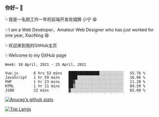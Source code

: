 ### 你好~  👋

✨我是一名刚工作一年的前端开发攻城狮 小宁 😄

✨I am a Web Developer，Amateur Web Designer who has just worked for one year, XiaoNing 😄

✨欢迎来到我的GitHub主页

✨Welcome to my GitHub page
<!--
**7148505/7148505** is a ✨ _special_ ✨ repository because its `README.md` (this file) appears on your GitHub profile.

Here are some ideas to get you started:

- 🔭 I’m currently working on ...
- 🌱 I’m currently learning ...
- 👯 I’m looking to collaborate on ...
- 🤔 I’m looking for help with ...
- 💬 Ask me about ...
- 📫 How to reach me: ...
- 😄 Pronouns: ...
- ⚡ Fun fact: ...
-->

<!--START_SECTION:waka-->
```text
Week: 18 April, 2021 - 25 April, 2021

Vue.js       6 hrs 53 mins   ██████████████░░░░░░░░░░░   55.76 % 
JavaScript   1 hr 59 mins    ████░░░░░░░░░░░░░░░░░░░░░   16.08 % 
PHP          1 hr 23 mins    ██▓░░░░░░░░░░░░░░░░░░░░░░   11.28 % 
HTML         1 hr 11 mins    ██▒░░░░░░░░░░░░░░░░░░░░░░   09.59 % 
JSON         22 mins         ▓░░░░░░░░░░░░░░░░░░░░░░░░   03.09 % 
```
<!--END_SECTION:waka-->

[![Anurag's github stats](https://github-readme-stats.vercel.app/api?username=littleCareless)](https://github.com/anuraghazra/github-readme-stats)

[![Top Langs](https://github-readme-stats.vercel.app/api/top-langs/?username=littleCareless&layout=compact)](https://github.com/anuraghazra/github-readme-stats)
